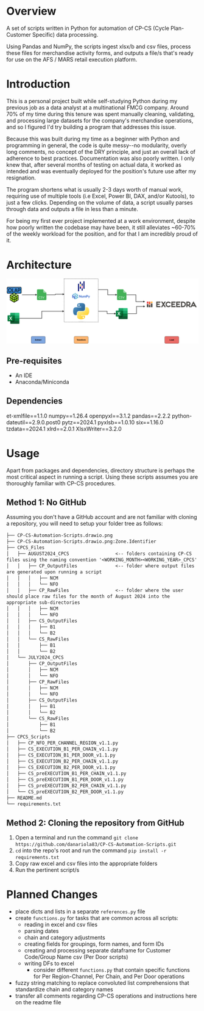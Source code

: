 # Overview
A set of scripts written in Python for automation of CP-CS (Cycle Plan-Customer Specific) data processing.

Using Pandas and NumPy, the scripts ingest xlsx/b and csv files, process these files for merchandise activity forms, and outputs a file/s that's ready for use on the AFS / MARS retail execution platform.

# Introduction
This is a personal project built while self-studying Python during my previous job as a data analyst at a multinational FMCG company. Around 70% of my time during this tenure was spent manually cleaning, validating, and processing large datasets for the company's merchandise operations, and so I figured I'd try building a program that addresses this issue.

Because this was built during my time as a beginner with Python and programming in general, the code is quite messy--no modularity, overly long comments, no concept of the DRY principle, and just an overall lack of adherence to best practices. Documentation was also poorly written. I only knew that, after several months of testing on actual data, it worked as intended and was eventually deployed for the position's future use after my resignation.

The program shortens what is usually 2-3 days worth of manual work, requiring use of multiple tools (i.e Excel, Power BI, DAX, and/or Kutools), to just a few clicks. Depending on the volume of data, a script usually parses through data and outputs a file in less than a minute. 

For being my first ever project implemented at a work environment, despite how poorly written the codebase may have been, it still alleviates ~60-70% of the weekly workload for the position, and for that I am incredibly proud of it.

# Architecture
![System Architecture](CP-CS-Automation-Scripts.drawio.png)


## Pre-requisites

- An IDE
- Anaconda/Miniconda

## Dependencies

et-xmlfile==1.1.0
numpy==1.26.4
openpyxl==3.1.2
pandas==2.2.2
python-dateutil==2.9.0.post0
pytz==2024.1
pyxlsb==1.0.10
six==1.16.0
tzdata==2024.1
xlrd==2.0.1
XlsxWriter==3.2.0

# Usage
Apart from packages and dependencies, directory structure is perhaps the most critical aspect in running a script.
Using these scripts assumes you are thoroughly familiar with CP-CS procedures.

## Method 1: No GitHub
Assuming you don't have a GitHub account and are not familiar with cloning a repository, you will need to setup your folder tree as follows:
```
├── CP-CS-Automation-Scripts.drawio.png
├── CP-CS-Automation-Scripts.drawio.png:Zone.Identifier
├── CPCS_Files
│   ├── AUGUST2024_CPCS                 <-- folders containing CP-CS files using the naming convention '<WORKING_MONTH><WORKING_YEAR>_CPCS'
│   │   ├── CP_OutputFiles              <-- folder where output files are generated upon running a script
│   │   │   ├── NCM
│   │   │   └── NFO
│   │   ├── CP_RawFiles                 <-- folder where the user should place raw files for the month of August 2024 into the appropriate sub-directories
│   │   │   ├── NCM
│   │   │   └── NFO
│   │   ├── CS_OutputFiles
│   │   │   ├── B1
│   │   │   └── B2
│   │   └── CS_RawFiles
│   │       ├── B1
│   │       └── B2
│   └── JULY2024_CPCS
│       ├── CP_OutputFiles
│       │   ├── NCM
│       │   └── NFO
│       ├── CP_RawFiles
│       │   ├── NCM
│       │   └── NFO
│       ├── CS_OutputFiles
│       │   ├── B1
│       │   └── B2
│       └── CS_RawFiles
│           ├── B1
│           └── B2
├── CPCS_Scripts
│   ├── CP_NFO_PER_CHANNEL_REGION_v1.1.py
│   ├── CS_EXECUTION_B1_PER_CHAIN_v1.1.py
│   ├── CS_EXECUTION_B1_PER_DOOR_v1.1.py
│   ├── CS_EXECUTION_B2_PER_CHAIN_v1.1.py
│   ├── CS_EXECUTION_B2_PER_DOOR_v1.1.py
│   ├── CS_preEXECUTION_B1_PER_CHAIN_v1.1.py
│   ├── CS_preEXECUTION_B1_PER_DOOR_v1.1.py
│   ├── CS_preEXECUTION_B2_PER_CHAIN_v1.1.py
│   └── CS_preEXECUTION_B2_PER_DOOR_v1.1.py
├── README.md
└── requirements.txt
```

## Method 2: Cloning the repository from GitHub

1. Open a terminal and run the command `git clone https://github.com/danariola83/CP-CS-Automation-Scripts.git`
2. `cd` into the repo's root and run the command `pip install -r requirements.txt`
3. Copy raw excel and csv files into the appropriate folders
4. Run the pertinent script/s


# Planned Changes

- place dicts and lists in a separate `references.py` file
- create `functions.py` for tasks that are common across all scripts:
    - reading in excel and csv files
    - parsing dates
    - chain and category adjustments
    - creating fields for groupings, form names, and form IDs
    - creating and processing separate dataframe for Customer Code/Group Name csv (Per Door scripts)
    - writing DFs to excel
        - consider different `functions.py` that contain specific functions for Per Region-Channel, Per Chain, and Per Door operations
- fuzzy string matching to replace convoluted list comprehensions that standardize chain and category names
- transfer all comments regarding CP-CS operations and instructions here on the readme file